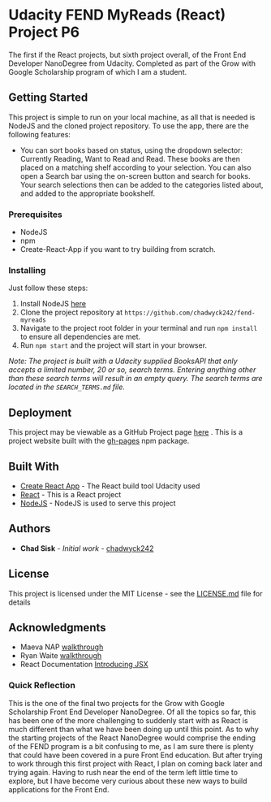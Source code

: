 # Udacity FEND MyReads (React) Project P6

The first if the React projects, but sixth project overall, of the Front End Developer NanoDegree from Udacity. Completed as part of the Grow with Google Scholarship program of which I am a student.

## Getting Started

This project is simple to run on your local machine, as all that is needed is NodeJS and the cloned project repository. To use the app, there are the following features:

* You can sort books based on status, using the dropdown selector: Currently Reading, Want to Read and Read. These books are then placed on a matching shelf according to your selection. You can also open a Search bar using the on-screen button and search for books. Your search selections then can be added to the categories listed about, and added to the appropriate bookshelf.


### Prerequisites

* NodeJS
* npm
* Create-React-App if you want to try building from scratch.


### Installing

Just follow these steps:

1. Install NodeJS [here](https://nodejs.org/en/download/)
2. Clone the project repository at `https://github.com/chadwyck242/fend-myreads`
3. Navigate to the project root folder in your terminal and run `npm install` to ensure all dependencies are met.
4. Run `npm start` and the project will start in your browser.

*Note: The project is built with a Udacity supplied BooksAPI that only accepts a limited number, 20 or so, search terms. Entering anything other than these search terms will result in an empty query. The search terms are located in the `SEARCH_TERMS.md` file.*



## Deployment

This project may be viewable as a GitHub Project page [here](https://chadwyck242.github.io/fend-myreads/) . This is a project website built with the [gh-pages](https://www.npmjs.com/package/gh-pages) npm package.

## Built With

* [Create React App](https://github.com/facebookincubator/create-react-app) - The React build tool Udacity used
* [React](https://reactjs.org/) - This is a React project
* [NodeJS](https://nodejs.org/en/) - NodeJS is used to serve this project

## Authors

* **Chad Sisk** - *Initial work* - [chadwyck242](https://github.com/chadwyck242)

## License

This project is licensed under the MIT License - see the [LICENSE.md](LICENSE.md) file for details

## Acknowledgments

* Maeva NAP [walkthrough](https://www.youtube.com/watch?v=i6L2jLHV9j8)
* Ryan Waite [walkthrough](https://www.youtube.com/watch?v=acJHkd6K5kI&feature=youtu.be)
* React Documentation [Introducing JSX](https://reactjs.org/docs/introducing-jsx.html)

### Quick Reflection
This is the one of the final two projects for the Grow with Google Scholarship Front End Developer NanoDegree. Of all the topics so far, this has been one of the more challenging to suddenly start with as React is much different than what we have been doing up until this point. As to why the starting projects of the React NanoDegree would comprise the ending of the FEND program is a bit confusing to me, as I am sure there is plenty that could have been covered in a pure Front End education. But after trying to work through this first project with React, I plan on coming back later and trying again. Having to rush near the end of the term left little time to explore, but I have become very curious about these new ways to build applications for the Front End.
